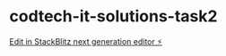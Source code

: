 # codtech-it-solutions-task2

[Edit in StackBlitz next generation editor ⚡️](https://stackblitz.com/~/github.com/YashJaingit0074/codtech-it-solutions-task2)